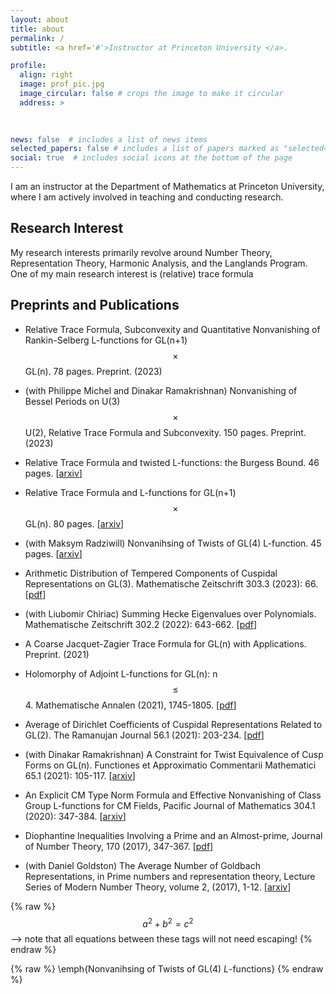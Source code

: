 ```yaml
---
layout: about
title: about
permalink: /
subtitle: <a href='#'>Instructor at Princeton University </a>. 

profile:
  align: right
  image: prof_pic.jpg
  image_circular: false # crops the image to make it circular
  address: >
    
    

news: false  # includes a list of news items
selected_papers: false # includes a list of papers marked as "selected={true}"
social: true  # includes social icons at the bottom of the page
---
```


I am an instructor at the Department of Mathematics at Princeton University, where I am actively involved in teaching and conducting research. 

## Research Interest
My research interests primarily revolve around Number Theory, Representation Theory, Harmonic Analysis, and the Langlands Program. One of my main research interest is (relative) trace formula 

## Preprints and Publications

*  Relative Trace Formula, Subconvexity and Quantitative Nonvanishing of Rankin-Selberg L-functions for GL(n+1)$$\times$$ GL(n). 78 pages. Preprint. (2023)

*  (with Philippe Michel and Dinakar Ramakrishnan) Nonvanishing of Bessel Periods on  U(3)$$\times$$ U(2), Relative Trace Formula and Subconvexity. 150 pages. Preprint. (2023)


* Relative Trace Formula and twisted L-functions: the Burgess Bound. 46 pages. \[[arxiv](https://arxiv.org/pdf/2305.10719.pdf)\]


* Relative Trace Formula and L-functions for GL(n+1)$$\times$$ GL(n). 80 pages. \[[arxiv](https://arxiv.org/pdf/2303.02225.pdf)\]


* (with Maksym Radziwill) Nonvanihsing of Twists of GL(4) L-function. 45 pages. \[[arxiv](https://arxiv.org/pdf/2304.09171.pdf)\] 

* Arithmetic Distribution of Tempered Components of Cuspidal Representations on GL(3). Mathematische Zeitschrift 303.3 (2023): 66. \[[pdf](https://link.springer.com/article/10.1007/s00209-023-03213-w)\]

*  (with Liubomir Chiriac) Summing Hecke Eigenvalues over Polynomials.  Mathematische Zeitschrift 302.2 (2022): 643-662. \[[pdf](https://link.springer.com/article/10.1007/s00209-022-03071-y)\]

* A Coarse Jacquet-Zagier Trace Formula for GL(n) with Applications. Preprint. (2021)

* Holomorphy of Adjoint L-functions for GL(n): n$$\leq $$4. Mathematische Annalen (2021), 1745-1805. \[[pdf](https://link.springer.com/article/10.1007/s00208-021-02189-4)\]

* Average of Dirichlet Coefficients of Cuspidal Representations Related to GL(2). The Ramanujan Journal 56.1 (2021): 203-234. \[[pdf](https://link.springer.com/article/10.1007/s11139-020-00360-0)\]

* (with Dinakar Ramakrishnan) A Constraint for Twist Equivalence of Cusp Forms on GL(n). Functiones et Approximatio Commentarii Mathematici 65.1 (2021): 105-117. \[[arxiv](https://arxiv.org/pdf/1906.01047.pdf)\] 

* An Explicit CM Type Norm Formula and Effective Nonvanishing of Class Group L-functions for CM Fields, Pacific Journal of Mathematics 304.1 (2020): 347-384. \[[arxiv](https://arxiv.org/pdf/1801.05562.pdf)\]

* Diophantine Inequalities Involving a Prime and an Almost-prime, Journal of Number Theory, 170 (2017), 347-367. \[[pdf](https://www.sciencedirect.com/science/article/pii/S0022314X1630124X)\] 

* (with Daniel Goldston) The Average Number of Goldbach Representations, in Prime numbers and representation theory, Lecture Series of Modern Number Theory, volume 2, (2017), 1-12. \[[arxiv](https://arxiv.org/pdf/1601.06902.pdf)\] 



 {% raw %}
  $$a^2 + b^2 = c^2$$ --> note that all equations between these tags will not need escaping! 
 {% endraw %}

 {% raw %}
  \emph{Nonvanihsing of Twists of $\mathrm{GL}(4)$ $L$-functions}
 {% endraw %}







